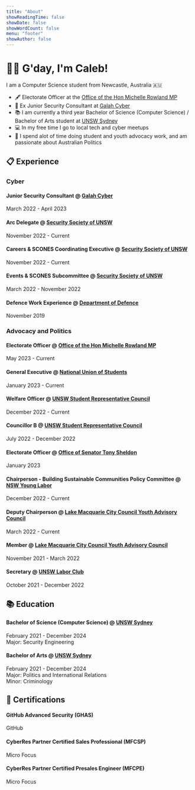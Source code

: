 ```yaml
---
title: "About"
showReadingTime: false
showDate: false
showWordCount: false
menu: "footer"
showAuthor: false
---
```

# 👨‍💻 G'day, I'm Caleb!
I am a Computer Science student from Newcastle, Australia 🇦🇺

- 🖋️ Electorate Officer at the [Office of the Hon Michelle Rowland MP](https://www.michellerowland.com.au/)
- 🦜 Ex Junior Security Consultant at [Galah Cyber](https://www.galahcyber.com.au)
- 📚 I am currently a third year Bachelor of Science (Computer Science) / Bachelor of Arts student at [UNSW Sydney](https://www.unsw.edu.au)
- 💻 In my free time I go to local tech and cyber meetups
- 📢 I spend alot of time doing student and youth advocacy work, and am passionate about Australian Politics

## 📋 Experience
### Cyber
#### Junior Security Consultant @ [Galah Cyber](https://www.galahcyber.com.au)
March 2022 - April 2023

#### Arc Delegate @ [Security Society of UNSW](https://www.unswsecurity.com)
November 2022 - Current

#### Careers & SCONES Coordinating Executive @ [Security Society of UNSW](https://www.unswsecurity.com)
November 2022 - Current

#### Events & SCONES Subcommittee @ [Security Society of UNSW](https://www.unswsecurity.com)
March 2022 - November 2022

#### Defence Work Experience @ [Department of Defence](https://www.defence.gov.au/jobs-careers/student-pathways/work-experience)
November 2019

### Advocacy and Politics
#### Electorate Officer @ [Office of the Hon Michelle Rowland MP](https://www.michellerowland.com.au/)
May 2023 - Current

#### General Executive @ [National Union of Students](https://www.nus.asn.au)
January 2023 - Current

#### Welfare Officer @ [UNSW Student Representative Council](https://www.arc.unsw.edu.au/src)
December 2022 - Current

#### Councillor B @ [UNSW Student Representative Council](https://www.arc.unsw.edu.au/src)
July 2022 - December 2022

#### Electorate Officer @ [Office of Senator Tony Sheldon](https://www.aph.gov.au/Senator_Sheldon)
January 2023

#### Chairperson - Building Sustainable Communities Policy Committee @ [NSW Young Labor](https://www.nswlabor.org.au)
December 2022 - Current

#### Deputy Chairperson @ [Lake Macquarie City Council Youth Advisory Council](https://www.lakemac.com.au/For-residents/Young-people/Youth-Advisory-Council)
March 2022 - Current

#### Member @ [Lake Macquarie City Council Youth Advisory Council](https://www.lakemac.com.au/For-residents/Young-people/Youth-Advisory-Council)
November 2021 - March 2022

#### Secretary @ [UNSW Labor Club](https://www.unswlabor.org)
October 2021 - December 2022

## 📚 Education
#### Bachelor of Science (Computer Science) @ [UNSW Sydney](https://www.unsw.edu.au)
February 2021 - December 2024<br/>
Major: Security Engineering

#### Bachelor of Arts @ [UNSW Sydney](https://www.unsw.edu.au)
February 2021 - December 2024<br/>
Major: Politics and International Relations<br/>
Minor: Criminology

## 📖 Certifications
#### GitHub Advanced Security (GHAS)
GitHub
<div data-iframe-width="150" data-iframe-height="270" data-share-badge-id="05b413fe-737f-4323-a54a-68d16990dcd3" data-share-badge-host="https://www.credly.com"></div><script type="text/javascript" async src="//cdn.credly.com/assets/utilities/embed.js"></script>

#### CyberRes Partner Certified Sales Professional (MFCSP)
Micro Focus
<div data-iframe-width="150" data-iframe-height="270" data-share-badge-id="c9c862d8-6fc1-4add-8f7b-cb6061c8d9c1" data-share-badge-host="https://www.credly.com"></div><script type="text/javascript" async src="//cdn.credly.com/assets/utilities/embed.js"></script>

#### CyberRes Partner Certified Presales Engineer (MFCPE)
Micro Focus
<div data-iframe-width="150" data-iframe-height="270" data-share-badge-id="2d0a6043-585a-42cb-9f82-9656bde04f87" data-share-badge-host="https://www.credly.com"></div><script type="text/javascript" async src="//cdn.credly.com/assets/utilities/embed.js"></script>
